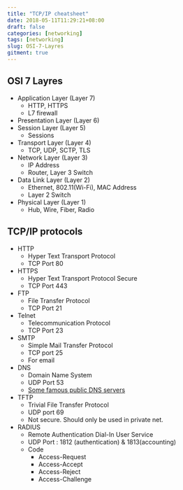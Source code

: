 ```yaml
---
title: "TCP/IP cheatsheet"
date: 2018-05-11T11:29:21+08:00
draft: false
categories: [networking]
tags: [networking]
slug: OSI-7-Layres
gitment: true
---
```


## OSI 7 Layres

- Application Layer (Layer 7)
  - HTTP, HTTPS
  - L7 firewall
- Presentation Layer (Layer 6)
- Session Layer (Layer 5)
  - Sessions
- Transport Layer (Layer 4)
  - TCP, UDP, SCTP, TLS
- Network Layer (Layer 3)
  - IP Address
  - Router, Layer 3 Switch
- Data Link Layer (Layer 2)
  - Ethernet, 802.11(Wi-Fi), MAC Address
  - Layer 2 Switch
- Physical Layer (Layer 1)
  - Hub, Wire, Fiber, Radio

## TCP/IP protocols

- HTTP
  - Hyper Text Transport Protocol
  - TCP Port 80
- HTTPS
  - Hyper Text Transport Protocol Secure
  - TCP Port 443
- FTP
  - File Transfer Protocol
  - TCP Port 21
- Telnet
  - Telecommunication Protocol
  - TCP Port 23
- SMTP
  - Simple Mail Transfer Protocol
  - TCP port 25
  - For email
- DNS
  - Domain Name System
  - UDP Port 53
  - [Some famous public DNS servers](https://www.lifewire.com/free-and-public-dns-servers-2626062)
- TFTP
  - Trivial File Transfer Protocol
  - UDP port 69
  - Not secure. Should only be used in private net.
- RADIUS
  - Remote Authentication Dial-In User Service
  - UDP Port : 1812 (authentication) & 1813(accounting)
  - Code
    - Access-Request
    - Access-Accept
    - Access-Reject
    - Access-Challenge
